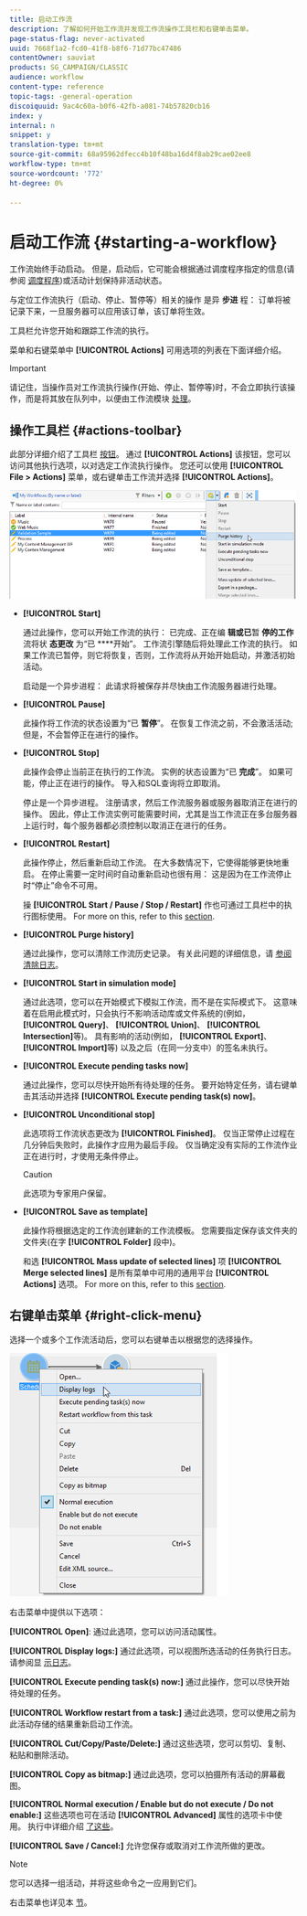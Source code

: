 ```yaml
---
title: 启动工作流
description: 了解如何开始工作流并发现工作流操作工具栏和右键单击菜单。
page-status-flag: never-activated
uuid: 7668f1a2-fcd0-41f8-b8f6-71d77bc47486
contentOwner: sauviat
products: SG_CAMPAIGN/CLASSIC
audience: workflow
content-type: reference
topic-tags: -general-operation
discoiquuid: 9ac4c60a-b0f6-42fb-a081-74b57820cb16
index: y
internal: n
snippet: y
translation-type: tm+mt
source-git-commit: 68a95962dfecc4b10f48ba16d4f8ab29cae02ee8
workflow-type: tm+mt
source-wordcount: '772'
ht-degree: 0%

---
```



# 启动工作流 {#starting-a-workflow}

工作流始终手动启动。 但是，启动后，它可能会根据通过调度程序指定的信息(请参阅 [调度程序](../../workflow/using/scheduler.md))或活动计划保持非活动状态。

与定位工作流执行（启动、停止、暂停等）相关的操作 是异 **步进** 程： 订单将被记录下来，一旦服务器可以应用该订单，该订单将生效。

工具栏允许您开始和跟踪工作流的执行。

菜单和右键菜单中 **[!UICONTROL Actions]** 可用选项的列表在下面详细介绍。

>[!IMPORTANT]
>
>请记住，当操作员对工作流执行操作(开始、停止、暂停等)时，不会立即执行该操作，而是将其放在队列中，以便由工作流模块 [处理](../../workflow/using/architecture.md)。

## 操作工具栏 {#actions-toolbar}

此部分详细介绍了工具栏 [按钮](../../campaign/using/marketing-campaign-deliveries.md#building-the-main-target-in-a-workflow)。 通过 **[!UICONTROL Actions]** 该按钮，您可以访问其他执行选项，以对选定工作流执行操作。 您还可以使用 **[!UICONTROL File > Actions]** 菜单，或右键单击工作流并选择 **[!UICONTROL Actions]**。

![](assets/purge_historique.png)

* **[!UICONTROL Start]**

   通过此操作，您可以开始工作流的执行： 已完成、正在编 **辑或已**&#x200B;暂 **停的工作** 流将状 **态更改** 为“已 ****&#x200B;开始”。 工作流引擎随后将处理此工作流的执行。 如果工作流已暂停，则它将恢复，否则，工作流将从开始开始启动，并激活初始活动。

   启动是一个异步进程： 此请求将被保存并尽快由工作流服务器进行处理。

* **[!UICONTROL Pause]**

   此操作将工作流的状态设置为“已 **暂停**”。 在恢复工作流之前，不会激活活动; 但是，不会暂停正在进行的操作。

* **[!UICONTROL Stop]**

   此操作会停止当前正在执行的工作流。 实例的状态设置为“已 **完成**”。 如果可能，停止正在进行的操作。 导入和SQL查询将立即取消。

   停止是一个异步进程。 注册请求，然后工作流服务器或服务器取消正在进行的操作。 因此，停止工作流实例可能需要时间，尤其是当工作流正在多台服务器上运行时，每个服务器都必须控制以取消正在进行的任务。

* **[!UICONTROL Restart]**

   此操作停止，然后重新启动工作流。 在大多数情况下，它使得能够更快地重启。 在停止需要一定时间时自动重新启动也很有用： 这是因为在工作流停止时“停止”命令不可用。

   操 **[!UICONTROL Start / Pause / Stop / Restart]** 作也可通过工具栏中的执行图标使用。 For more on this, refer to this [section](../../campaign/using/marketing-campaign-deliveries.md#creating-a-targeting-workflow).

* **[!UICONTROL Purge history]**

   通过此操作，您可以清除工作流历史记录。 有关此问题的详细信息，请 [参阅清除日志](../../workflow/using/monitoring-workflow-execution.md#purging-the-logs)。

* **[!UICONTROL Start in simulation mode]**

   通过此选项，您可以在开始模式下模拟工作流，而不是在实际模式下。 这意味着在启用此模式时，只会执行不影响活动库或文件系统的(例如， **[!UICONTROL Query]**、 **[!UICONTROL Union]**、 **[!UICONTROL Intersection]**&#x200B;等)。 具有影响的活动(例如， **[!UICONTROL Export]**、 **[!UICONTROL Import]**&#x200B;等) 以及之后（在同一分支中）的签名未执行。

* **[!UICONTROL Execute pending tasks now]**

   通过此操作，您可以尽快开始所有待处理的任务。 要开始特定任务，请右键单击其活动并选择 **[!UICONTROL Execute pending task(s) now]**。

* **[!UICONTROL Unconditional stop]**

   此选项将工作流状态更改为 **[!UICONTROL Finished]**。 仅当正常停止过程在几分钟后失败时，此操作才应用为最后手段。 仅当确定没有实际的工作流作业正在进行时，才使用无条件停止。

   >[!CAUTION]
   >
   >此选项为专家用户保留。

* **[!UICONTROL Save as template]**

   此操作将根据选定的工作流创建新的工作流模板。 您需要指定保存该文件夹的文件夹(在字 **[!UICONTROL Folder]** 段中)。

   和选 **[!UICONTROL Mass update of selected lines]** 项 **[!UICONTROL Merge selected lines]** 是所有菜单中可用的通用平台 **[!UICONTROL Actions]** 选项。 For more on this, refer to this [section](../../platform/using/updating-data.md).

## 右键单击菜单 {#right-click-menu}

选择一个或多个工作流活动后，您可以右键单击以根据您的选择操作。

![](assets/contextual_menu.png)

右击菜单中提供以下选项：

**[!UICONTROL Open]**: 通过此选项，您可以访问活动属性。

**[!UICONTROL Display logs:]** 通过此选项，可以视图所选活动的任务执行日志。 请参阅显 [示日志](../../workflow/using/monitoring-workflow-execution.md#displaying-logs)。

**[!UICONTROL Execute pending task(s) now:]** 通过此操作，您可以尽快开始待处理的任务。

**[!UICONTROL Workflow restart from a task:]** 通过此选项，您可以使用之前为此活动存储的结果重新启动工作流。

**[!UICONTROL Cut/Copy/Paste/Delete:]** 通过这些选项，您可以剪切、复制、粘贴和删除活动。

**[!UICONTROL Copy as bitmap:]** 通过此选项，您可以拍摄所有活动的屏幕截图。

**[!UICONTROL Normal execution / Enable but do not execute / Do not enable:]** 这些选项也可在活动 **[!UICONTROL Advanced]** 属性的选项卡中使用。 执行中详细介绍 [了这些](../../workflow/using/advanced-parameters.md#execution)。

**[!UICONTROL Save / Cancel:]** 允许您保存或取消对工作流所做的更改。

>[!NOTE]
>
>您可以选择一组活动，并将这些命令之一应用到它们。

右击菜单也详见本 [节](../../campaign/using/marketing-campaign-deliveries.md#executing-a-workflow)。
